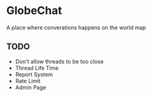 # GlobeChat

A place where converations happens on the world map

## TODO

- Don't allow threads to be too close
- Thread Life Time
- Report System
- Rate Limit
- Admin Page
